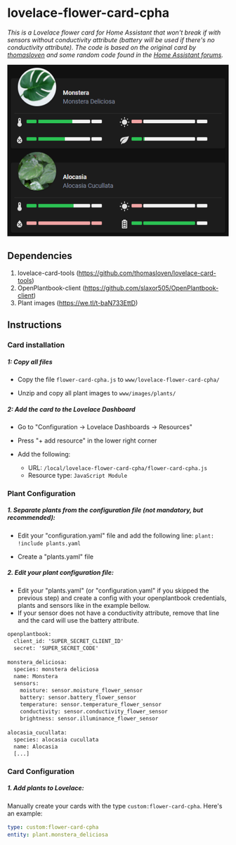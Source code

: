 

# lovelace-flower-card-cpha

*This is a Lovelace flower card for Home Assistant that won't break if with sensors without conductivity attribute (battery will be used if there's no conductivity attribute). The code is based on the original card by [thomasloven](https://github.com/thomasloven/lovelace-flower-card) and some random code found in the [Home Assistant forums](https://community.home-assistant.io/).*

![](https://github.com/luisleonardo/-lovelace-flower-card-cpha/raw/main/lovelace-flower-card-example.png)



## Dependencies

1. lovelace-card-tools (https://github.com/thomasloven/lovelace-card-tools)
2. OpenPlantbook-client (https://github.com/slaxor505/OpenPlantbook-client)
3. Plant images (https://we.tl/t-baN733EttD)



## Instructions

### Card installation

##### 1: Copy all files

- Copy the file `flower-card-cpha.js` to `www/lovelace-flower-card-cpha/`

- Unzip and copy all plant images to `www/images/plants/`



##### 2: Add the card to the Lovelace Dashboard

- Go to "Configuration -> Lovelace Dashboards -> Resources"

- Press "+ add resource" in the lower right corner
- Add the following:
  - URL: `/local/lovelace-flower-card-cpha/flower-card-cpha.js`
  - Resource type: `JavaScript Module`



### Plant Configuration

##### 1. Separate plants from the configuration file *(not mandatory, but recommended)*:

- Edit your "configuration.yaml" file and add the following line:
  ```plant: !include plants.yaml```

- Create a "plants.yaml" file



##### 2. Edit your plant configuration file:

- Edit your "plants.yaml" (or "configuration.yaml" if you skipped the previous step) and create a config with your openplantbook credentials, plants and sensors like in the example bellow.
- If your sensor does not have a conductivity attribute, remove that line and the card will use the battery attribute.

```
openplantbook:
  client_id: 'SUPER_SECRET_CLIENT_ID'
  secret: 'SUPER_SECRET_CODE'
  
monstera_deliciosa:
  species: monstera deliciosa
  name: Monstera
  sensors:
    moisture: sensor.moisture_flower_sensor
    battery: sensor.battery_flower_sensor
    temperature: sensor.temperature_flower_sensor
    conductivity: sensor.conductivity_flower_sensor
    brightness: sensor.illuminance_flower_sensor

alocasia_cucullata:
  species: alocasia cucullata
  name: Alocasia
  [...]
```



### Card Configuration

##### 1. Add plants to Lovelace:

Manually create your cards with the type `custom:flower-card-cpha`. Here's an example:

```yaml
type: custom:flower-card-cpha
entity: plant.monstera_deliciosa
```
